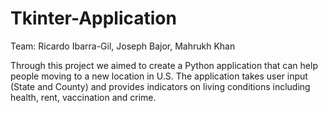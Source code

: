 # Tkinter-Application
 
Team: Ricardo Ibarra-Gil, Joseph Bajor, Mahrukh Khan

Through this project we aimed to create a Python application that can help people moving to a new location in U.S. The application takes user input (State and County) and provides indicators on living conditions including health, rent, vaccination and crime.
